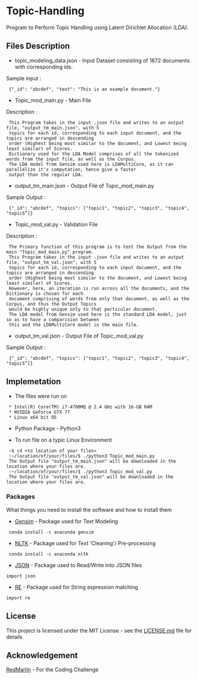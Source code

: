 # Topic-Handling

Program to Perform Topic Handling using Latent Dirichlet Allocation (LDA).

## Files Description

* topic_modeling_data.json - Input Dataset consisting of 1872 documents with corresponding ids.

Sample input :
```
 {"_id": "abcdef", "text": "This is an example document."}
```
* Topic_mod_main.py - Main File

Description :
```
 This Program takes in the input .json file and writes to an output file, "output_tm_main.json", with 5 
 topics for each id, corresponding to each input document, and the topics are arranged in descending 
 order (Highest being most similar to the document, and Lowest being least similar) of Scores.
 Dictionary used for the LDA Model comprises of all the tokenized words from the input file, as well as the Corpus.
 The LDA model from Gensim used here is LDAMultiCore, as it can parallelize it's computation, hence give a faster 
 output than the regular LDA.
```
* output_tm_main.json - Output File of Topic_mod_main.py

Sample Output :
```
 {"_id": "abcdef", "topics": ["topic1", "topic2", "topic3", "topic4", "topic5”]}
```
* Topic_mod_val.py - Validation File

Description :
```
 The Primary function of this program is to test the Output from the main "Topic_mod_main.py" program.
 This Program takes in the input .json file and writes to an output file, "output_tm_val.json", with 5 
 topics for each id, corresponding to each input document, and the topics are arranged in descending 
 order (Highest being most similar to the document, and Lowest being least similar) of Scores.
 However, here, an iteration is run across all the documents, and the Dictionary is chosen for each 
 document comprising of words from only that document, as well as the Corpus, and thus the Output Topics 
 would be highly unique only to that particular document. 
 The LDA model from Gensim used here is the standard LDA model, just so as to have a comparision between 
 this and the LDAMultiCore model in the main file.
```

* output_tm_val.json - Output File of Topic_mod_val.py

Sample Output :
```
 {"_id": "abcdef", "topics": ["topic1", "topic2", "topic3", "topic4", "topic5”]}
```
## Implemetation

* The files were run on 
```
 * Intel(R) Core(TM) i7-4700MQ @ 2.4 GHz with 16-GB RAM 
 * NVIDIA GeForce GTX 77
 * Linux x64 bit OS
```
* Python Package - Python3

* To run file on a typic Linux Environment
```
 ~$ cd <to location of your files>
 :~/location/of/your/files/$ ./python3 Topic_mod_main.py
 The Output file "output_tm_main.json" will be downloaded in the location where your files are.
 :~/location/of/your/files/$ ./python3 Topic_mod_val.py
 The Output file "output_tm_val.json" will be downloaded in the location where your files are.
```

### Packages

What things you need to install the software and how to install them

* [Gensim](https://github.com/RaRe-Technologies/gensim) - Package used for Text Modeling
```
 conda install -c anaconda gensim 
```
* [NLTK](https://maven.apache.org/) - Package used for Text 'Cleaning'/ Pre-processing
```
 conda install -c anaconda nltk 
 ```
* [JSON](https://docs.python.org/3.5/library/json.html) - Package used to Read/Write into JSON files
```
import json
```
* [RE](https://docs.python.org/3.5/library/re.html) - Package used for String expression matching
```
import re
```

## License

This project is licensed under the MIT License - see the [LICENSE.md](https://opensource.org/licenses/MIT) file for details

## Acknowledgement 

[RedMarlin](https://www.redmarlin.ai/) - For the Coding Challenge
